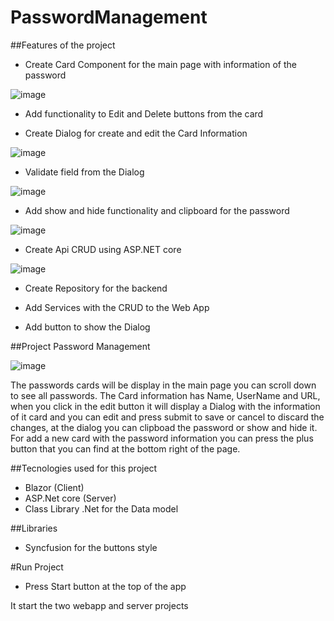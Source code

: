 # PasswordManagement


##Features of the project
- Create Card Component for the main page with information of the password

![image](https://user-images.githubusercontent.com/17805104/193955908-cd38333e-c14c-40f0-93be-279338ebea0b.png)

- Add functionality to Edit and Delete buttons from the card

- Create Dialog for create and edit the Card Information

![image](https://user-images.githubusercontent.com/17805104/193956004-ff8da50c-b565-4dd4-a873-13fb4eb7aca8.png)

- Validate field from the Dialog

![image](https://user-images.githubusercontent.com/17805104/193956102-827b7f97-3917-4156-80b7-2206d68882cc.png)

- Add show and hide functionality and clipboard for the password

![image](https://user-images.githubusercontent.com/17805104/193956223-0821a7b4-b383-4ed5-8aaf-8d08dd9571f6.png)

- Create Api CRUD using ASP.NET core

![image](https://user-images.githubusercontent.com/17805104/193956361-f9a1c48d-5c7f-4ab1-a606-524b1020f6b3.png)

- Create Repository for the backend 

- Add Services with the CRUD to the Web App

- Add button to show the Dialog


##Project Password Management

![image](https://user-images.githubusercontent.com/17805104/193957889-aa86d143-5c43-471c-ad03-d16a0b354dbb.png)

The passwords cards will be display in the main page you can scroll down to see all passwords. The Card information has Name, UserName and URL, 
when you click in the edit button it will display a Dialog with the information of it card and you can edit and press submit to save or cancel 
to discard the changes, at the dialog you can clipboad the password or show and hide it. For add a new card with the password information you can press the plus button that you can find at the bottom right of the page.  


##Tecnologies used for this project

- Blazor (Client)
- ASP.Net core (Server)
- Class Library .Net for the Data model

##Libraries
- Syncfusion for the buttons style 

#Run Project

- Press Start button at the top of the app

It start the two webapp and server projects 

